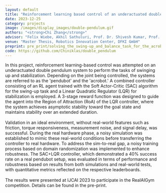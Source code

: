 ```yaml
---
layout: default
title: "Reinforcement learning based control of an underactuated double pendulum system"
date: 2023-12-25
category: projects
image: /images/display_images/double-pendulum.gif
authors: "<strong>Chi Zhang</strong>"
advisor: "Felix Wiebe, Akhil Sathuluri, Prof. Dr. Shivesh Kumar, Prof. Dr. Frank Kirchner, Prof. Dr. Markus Zimmermann"
venue: "Master Thesis, Robotics Innovation Center, DFKI GmbH"
preprint: pre_print/solving_the_swing-up_and_balance_task_for_the_acrobot_and_pendubot_with_SAC.pdf
code: https://github.com/Chiniklas/double_pendulum
---
```

<!-- In this project, control based on reinforcement learning (RL) was attempted on an underactuated double pendulum system. The tasks were the swinging up of the double pendulum and its stabilization around the highest point for an extended period of time. The inverted double pendulum system, by its nature, is chaotic, meaning that slight changes in its input can cause huge differences in its output. Due to the condition of underactuation, the control problem becomes very challenging to solve.<br><br>
Two variations of underactuated control, namely acrobot and pendubot, are defined according to the joint that is to be controlled. A combined method of control is employed, consisting of a RL agent performing the swing-up and a Linear Quadratic Regulator (LQR) maintaining balance at the top. The RL agent is trained using a model-free RL algorithm called Soft Actor Critic (SAC). A three-stage reward function is defined to guide the agent into the region of attraction (RoA) of the LQR controller, where the controlled system becomes asymptotically stable towards the goal point.<br><br>
In ideal environments, where real-world features like friction and signal delay are not included, successful validations are achieved in both acrobot and pendubot variations. For the transfer of the results to real-world hardware, several sim-to-real attempts are made in RL training, including domain randomization, noisy validation, and early termination. The results on real hardware are found to be successful only with the pendubot and not with the acrobot.<br><br>
A leaderboard, consisting of performance metrics in simulation and the real world, as well as robustness metrics in simulation, is created to compare the results of RL-based control with conventional control methods like tvLQR, MPC, etc.<br><br>
The results were presented at the IJCAI 2023 competition RealAIGym, and details are available in the pre-print paper. -->

In this project, reinforcement learning-based control was attempted on an underactuated double pendulum system to perform the tasks of swinging up and stabilization. Depending on the joint being controlled, the systems are referred to as the 'pendubot' and the 'acrobot.' A combined controller consisting of an RL agent trained with the Soft Actor-Critic (SAC) algorithm for the swing-up task and a Linear Quadratic Regulator (LQR) for stabilization is employed. A 3-stage reward function was designed to guide the agent into the Region of Attraction (RoA) of the LQR controller, where the system achieves asymptotic stability toward the goal state and maintains stability over an extended duration.<br><br>
Validation in an ideal environment, without real-world features such as friction, torque responsiveness, measurement noise, and signal delay, was successful. During the real hardware phase, a noisy simulation was established to mimic these real-world conditions before transferring the controller to real hardware. To address the sim-to-real gap, a noisy training process based on domain randomization was implemented to enhance robustness. The SAC+LQR controller, which demonstrated a 40% success rate on a real pendubot setup, was evaluated in terms of performance and robustness based on results from both simulations and real-world tests, with quantitative metrics reflected on the respective leaderboards.<br><br>
The results were presented at IJCAI 2023 to participate in the RealAIGym competition. Details can be found in the pre-print.